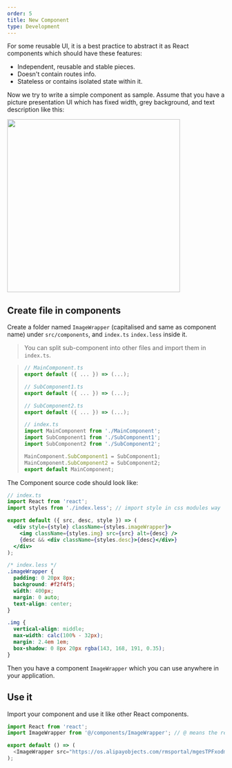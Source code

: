 ```yaml
---
order: 5
title: New Component
type: Development
---
```


For some reusable UI, it is a best practice to abstract it as React components which should have these features:

- Independent, reusable and stable pieces.
- Doesn't contain routes info.
- Stateless or contains isolated state within it.

Now we try to write a simple component as sample. Assume that you have a picture presentation UI which has fixed width, grey background, and text description like this:

<img src="https://gw.alipayobjects.com/zos/rmsportal/vcRltFiKfHBHFrUcsTtW.png" width="400" />

## Create file in components

Create a folder named `ImageWrapper` (capitalised and same as component name) under `src/components`, and `index.ts` `index.less` inside it.

> You can split sub-component into other files and import them in `index.ts`.

> ```js
> // MainComponent.ts
> export default ({ ... }) => (...);
>
> // SubComponent1.ts
> export default ({ ... }) => (...);
>
> // SubComponent2.ts
> export default ({ ... }) => (...);
>
> // index.ts
> import MainComponent from './MainComponent';
> import SubComponent1 from './SubComponent1';
> import SubComponent2 from './SubComponent2';
>
> MainComponent.SubComponent1 = SubComponent1;
> MainComponent.SubComponent2 = SubComponent2;
> export default MainComponent;
> ```

The Component source code should look like:

```jsx
// index.ts
import React from 'react';
import styles from './index.less'; // import style in css modules way

export default ({ src, desc, style }) => (
  <div style={style} className={styles.imageWrapper}>
    <img className={styles.img} src={src} alt={desc} />
    {desc && <div className={styles.desc}>{desc}</div>}
  </div>
);
```

```css
/* index.less */
.imageWrapper {
  padding: 0 20px 8px;
  background: #f2f4f5;
  width: 400px;
  margin: 0 auto;
  text-align: center;
}

.img {
  vertical-align: middle;
  max-width: calc(100% - 32px);
  margin: 2.4em 1em;
  box-shadow: 0 8px 20px rgba(143, 168, 191, 0.35);
}
```

Then you have a component `ImageWrapper` which you can use anywhere in your application.

## Use it

Import your component and use it like other React components.

```js
import React from 'react';
import ImageWrapper from '@/components/ImageWrapper'; // @ means the relative path of source

export default () => (
  <ImageWrapper src="https://os.alipayobjects.com/rmsportal/mgesTPFxodmIwpi.png" desc="sample" />
);
```
